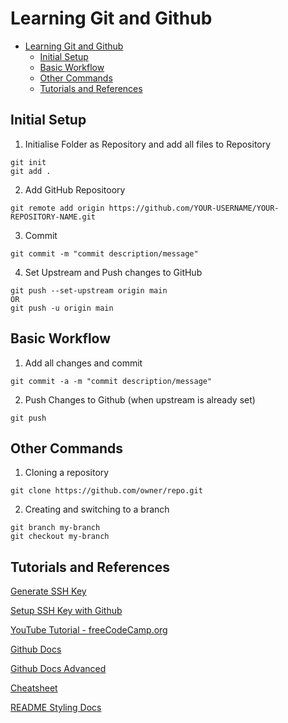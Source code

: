 # Learning Git and Github

- [Learning Git and Github](#learning-git-and-github)
  - [Initial Setup](#initial-setup)
  - [Basic Workflow](#basic-workflow)
  - [Other Commands](#other-commands)
  - [Tutorials and References](#tutorials-and-references)

## Initial Setup

1. Initialise Folder as Repository and add all files to Repository
```
git init
git add .
```

2. Add GitHub Repositoory
```
git remote add origin https://github.com/YOUR-USERNAME/YOUR-REPOSITORY-NAME.git
```

3. Commit
```
git commit -m "commit description/message"
```


4. Set Upstream and Push changes to GitHub
```
git push --set-upstream origin main
OR
git push -u origin main
```

## Basic Workflow

1. Add all changes and commit
```
git commit -a -m "commit description/message"
```

2. Push Changes to Github (when upstream is already set)
```
git push
```

## Other Commands

1. Cloning a repository 
```
git clone https://github.com/owner/repo.git
```

2. Creating and switching to a branch
```
git branch my-branch
git checkout my-branch
```

## Tutorials and References 

[Generate SSH Key](https://medium.com/@kiran.jasvanee/the-process-to-generate-ssh-key-and-add-it-on-github-ba7139c07daf)

[Setup SSH Key with Github](https://docs.github.com/en/authentication/connecting-to-github-with-ssh/generating-a-new-ssh-key-and-adding-it-to-the-ssh-agent)

[YouTube Tutorial - freeCodeCamp.org](https://www.youtube.com/watch?v=RGOj5yH7evk&t=1900s)

[Github Docs](https://docs.github.com/en/get-started/using-git/about-git)

[Github Docs Advanced](https://githubtraining.github.io/training-manual/#/01_getting_ready_for_class)

[Cheatsheet](https://training.github.com/downloads/github-git-cheat-sheet/)

[README Styling Docs](https://docs.github.com/en/get-started/writing-on-github/getting-started-with-writing-and-formatting-on-github/basic-writing-and-formatting-syntax)

